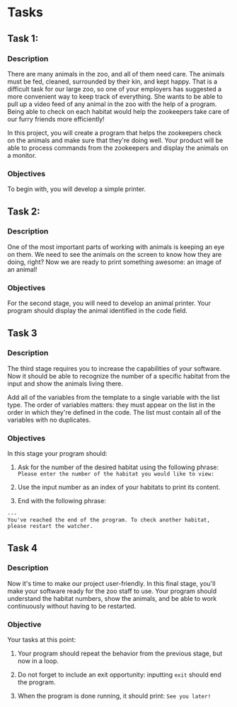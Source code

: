 # Tasks

## Task 1:

### Description

There are many animals in the zoo, and all of them need care. The animals must be fed, cleaned, surrounded by their kin, and kept happy. That is a difficult task for our large zoo, so one of your employers has suggested a more convenient way to keep track of everything. She wants to be able to pull up a video feed of any animal in the zoo with the help of a program. Being able to check on each habitat would help the zookeepers take care of our furry friends more efficiently!

In this project, you will create a program that helps the zookeepers check on the animals and make sure that they're doing well. Your product will be able to process commands from the zookeepers and display the animals on a monitor.

### Objectives

To begin with, you will develop a simple printer.

## Task 2:

### Description

One of the most important parts of working with animals is keeping an eye on them. We need to see the animals on the screen to know how they are doing, right? Now we are ready to print something awesome: an image of an animal!

### Objectives

For the second stage, you will need to develop an animal printer. Your program should display the animal identified in the code field.

## Task 3

### Description

The third stage requires you to increase the capabilities of your software. Now it should be able to recognize the number of a specific habitat from the input and show the animals living there.

Add all of the variables from the template to a single variable with the list type. The order of variables matters: they must appear on the list in the order in which they're defined in the code. The list must contain all of the variables with no duplicates.

### Objectives

In this stage your program should:

1. Ask for the number of the desired habitat using the following phrase: `Please enter the number of the habitat you would like to view:`

2. Use the input number as an index of your habitats to print its content.

3. End with the following phrase:

```
---
You've reached the end of the program. To check another habitat, please restart the watcher.
```

## Task 4

### Description

Now it's time to make our project user-friendly. In this final stage, you'll make your software ready for the zoo staff to use. Your program should understand the habitat numbers, show the animals, and be able to work continuously without having to be restarted.

### Objective

Your tasks at this point:

1. Your program should repeat the behavior from the previous stage, but now in a loop.

2. Do not forget to include an exit opportunity: inputting `exit` should end the program.

3. When the program is done running, it should print: `See you later!`

# 
